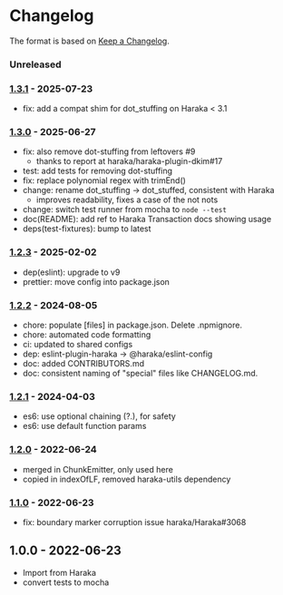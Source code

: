 # Changelog

The format is based on [Keep a Changelog](https://keepachangelog.com/).

### Unreleased

### [1.3.1] - 2025-07-23

- fix: add a compat shim for dot_stuffing on Haraka < 3.1

### [1.3.0] - 2025-06-27

- fix: also remove dot-stuffing from leftovers #9
  - thanks to report at haraka/haraka-plugin-dkim#17
- test: add tests for removing dot-stuffing
- fix: replace polynomial regex with trimEnd()
- change: rename dot_stuffing -> dot_stuffed, consistent with Haraka
  - improves readability, fixes a case of the not nots
- change: switch test runner from mocha to `node --test`
- doc(README): add ref to Haraka Transaction docs showing usage
- deps(test-fixtures): bump to latest

### [1.2.3] - 2025-02-02

- dep(eslint): upgrade to v9
- prettier: move config into package.json

### [1.2.2] - 2024-08-05

- chore: populate [files] in package.json. Delete .npmignore.
- chore: automated code formatting
- ci: updated to shared configs
- dep: eslint-plugin-haraka -> @haraka/eslint-config
- doc: added CONTRIBUTORS.md
- doc: consistent naming of "special" files like CHANGELOG.md.

### [1.2.1] - 2024-04-03

- es6: use optional chaining (?.), for safety
- es6: use default function params

### [1.2.0] - 2022-06-24

- merged in ChunkEmitter, only used here
- copied in indexOfLF, removed haraka-utils dependency

### [1.1.0] - 2022-06-23

- fix: boundary marker corruption issue haraka/Haraka#3068

## 1.0.0 - 2022-06-23

- Import from Haraka
- convert tests to mocha

[1.1.0]: https://github.com/haraka/message-stream/releases/tag/v1.1.0
[1.2.0]: https://github.com/haraka/message-stream/releases/tag/v1.2.0
[1.2.1]: https://github.com/haraka/message-stream/releases/tag/v1.2.1
[1.2.2]: https://github.com/haraka/message-stream/releases/tag/v1.2.2
[1.2.3]: https://github.com/haraka/message-stream/releases/tag/v1.2.3
[1.0.0]: https://github.com/haraka/message-stream/releases/tag/v1.0.0
[1.3.0]: https://github.com/haraka/message-stream/releases/tag/v1.3.0
[1.3.1]: https://github.com/haraka/message-stream/releases/tag/v1.3.1
